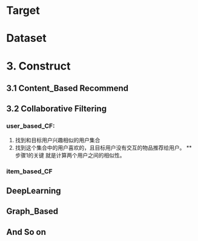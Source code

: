 # Target


# Dataset


# 3. Construct
## 3.1 Content_Based Recommend

## 3.2 Collaborative Filtering
### user_based_CF:
1. 找到和目标用户兴趣相似的用户集合
2. 找到这个集合中的用户喜欢的，且目标用户没有交互的物品推荐给用户。
** 步骤1的关键 就是计算两个用户之间的相似性。

### item_based_CF

## DeepLearning

## Graph_Based

## And So on